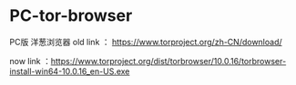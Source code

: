 # PC-tor-browser
PC版 洋葱浏览器  old link ：
https://www.torproject.org/zh-CN/download/

now link ：https://www.torproject.org/dist/torbrowser/10.0.16/torbrowser-install-win64-10.0.16_en-US.exe
